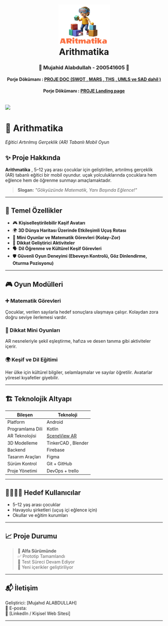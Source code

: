 <div align="center">
      <h1> 
            <img src="./app/src/main/res/drawable/logo.png" width="165px">
            <br/>
           Arithmatika
            <br/> 
      </h1>
</div>

<div align="center">
      <h3> 
            🌟 Mujahid Alabdullah - 200541605 🌟
          <br/>
      </h3>
<h4>Porje Dökümanı : <a href= "https://docs.google.com/document/d/1ubI3OFqzkjR_8TAjsisP0jeOMxRGo8e3/edit?usp=sharing&ouid=116800964171632565370&rtpof=true&sd=true">PROJE DOC (SWOT , MARS , THS , UMLS ve SAD dahil )</a></h4>
      <h4>Porje Dökümanı : <a href= "https://mujahid0abdullah.github.io/ARGameView/">PROJE Landing page</a></h4>
</div>

   <br/> 
            <img style="display: inline-block;" src="https://mujahid0abdullah.github.io/ARGameView/assets/img/mainpage.jpg" width="265px">
   <br/> 

# 🧠 Arithmatika
*Eğitici Artırılmış Gerçeklik (AR) Tabanlı Mobil Oyun*


## ✨ Proje Hakkında

**Arithmatika** , 5–12 yaş arası çocuklar için geliştirilen, artırılmış gerçeklik (AR) tabanlı eğitici bir mobil oyundur.  uçak yolculuklarında çocuklara hem eğlence hem de öğrenme sunmayı amaçlamaktadır.

> **Slogan:** *"Gökyüzünde Matematik, Yanı Başında Eğlence!"*

---

## 📱 Temel Özellikler

- 🎮 **Kişiselleştirilebilir Kaşif Avatarı**
- 🌍 **3D Dünya Haritası Üzerinde Etkileşimli Uçuş Rotası**
- 🧩 **Mini Oyunlar ve Matematik Görevleri (Kolay–Zor)**
- 🧠 **Dikkat Geliştirici Aktiviteler**
- 🗣️ **Dil Öğrenme ve Kültürel Keşif Görevleri**
- 🛡️ **Güvenli Oyun Deneyimi (Ebeveyn Kontrolü, Göz Dinlendirme, Oturma Pozisyonu)**

---

## 🎮 Oyun Modülleri

### ➕ Matematik Görevleri
Çocuklar, verilen sayılarla hedef sonuçlara ulaşmaya çalışır. Kolaydan zora doğru seviye ilerlemesi vardır.

### 🧠 Dikkat Mini Oyunları
AR nesneleriyle şekil eşleştirme, hafıza ve desen tanıma gibi aktiviteler içerir.

### 🌍 Keşif ve Dil Eğitimi
Her ülke için kültürel bilgiler, selamlaşmalar ve sayılar öğretilir. Avatarlar yöresel kıyafetler giyebilir.

---

## 🏗️ Teknolojik Altyapı

| Bileşen            | Teknoloji                              |
|--------------------|-----------------------------------------|
| Platform           | Android                                 |
| Programlama Dili   | Kotlin                                  |
| AR Teknolojisi     | [SceneView AR](https://sceneview.dev)   |
| 3D Modelleme       | TinkerCAD , Blender                     |
| Backend            | Firebase                                |
| Tasarım Araçları   | Figma                                   |
| Sürüm Kontrol      | Git + GitHub                            |
| Proje Yönetimi     | DevOps + trello                         |

---

## 👨‍👩‍👧‍👦 Hedef Kullanıcılar

- 5–12 yaş arası çocuklar  
- Havayolu şirketleri (uçuş içi eğlence için)  
- Okullar ve eğitim kurumları  

---


## 📈 Proje Durumu

> 🚧 **Alfa Sürümünde**  
✅ Prototip Tamamlandı  
🧪 Test Süreci Devam Ediyor  
🧩 Yeni içerikler geliştiriliyor

---



## 📬 İletişim

Geliştirici: [Mujahıd ALABDULLAH]  
📧 E-posta:   
🔗 [LinkedIn / Kişisel Web Sitesi]

---




<br/> 






